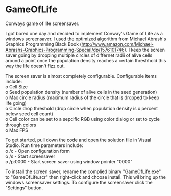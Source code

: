 # GameOfLife

Conways game of life screensaver. 

I got bored one day and decided to implement Conway's Game of Life as a windows screensaver. I used the optimized algorithm from Michael Abrash's Graphics Programming Black Book (http://www.amazon.com/Michael-Abrashs-Graphics-Programming-Special/dp/1576101746). I keep the screen saver going by dropping multiple circles of differnet radii of alive cells around a point once the population density reaches a certain threshhold this way the life doesn't fizz out.

The screen saver is almost completely configurable. Configurable items include:  
    o Cell Size  
    o Seed population density (number of alive cells in the seed generation)  
    o Max circle radius (maximum radius of the circle that is dropped to keep life going)  
    o Circle drop threshold (drop circle when population density is x percent below seed cell count)  
    o Cell color can be set to a sepcific RGB using color dialog or set to cycle through colors  
    o Max FPS
  
To get started, pull down the code and open the solution file in Visual Studio. Run time parameters include:  
    o /c - Open configuration form  
    o /s - Start screensaver   
    o /p:0000 - Start screen saver using window pointer "0000"

To install the screen saver, rename the complied binary "GameOfLife.exe" to "GameOfLife.scr" then right-click and choose install. This wil bring up the windows screensaver settings. To configure the screensaver click the "Settings" button. 
